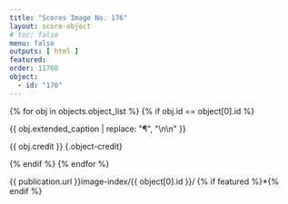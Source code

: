 ```yaml
---
title: "Scores Image No. 176"
layout: score-object
# toc: false
menu: false
outputs: [ html ]
featured: 
order: 11760
object:
  - id: "176"
---
```


{% for obj in objects.object_list %}
{% if obj.id == object[0].id %}

{{ obj.extended_caption | replace: "¶", "\n\n" }}

{{ obj.credit }} {.object-credit}

{% endif %}
{% endfor %}

<div class="object-credit object-url is-print-only">

{{ publication.url }}image-index/{{ object[0].id }}/ {% if featured %}*{% endif %}

</div>
